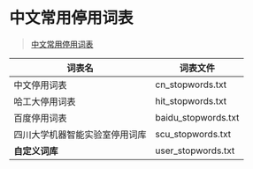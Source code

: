 # 中文常用停用词表

> [中文常用停用词表](https://github.com/goto456/stopwords)



| 词表名                         | 词表文件             |
| ------------------------------ | -------------------- |
| 中文停用词表                   | cn\_stopwords.txt    |
| 哈工大停用词表                 | hit\_stopwords.txt   |
| 百度停用词表                   | baidu\_stopwords.txt |
| 四川大学机器智能实验室停用词库 | scu\_stopwords.txt   |
| **自定义词库**                 | user_stopwords.txt   |
